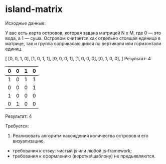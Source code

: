 # island-matrix
Исходные данные:

У вас есть карта островов, которая задана матрицей N x M, где 0 — это вода, а 1 — суша. Островом считается как отдельно стоящая единица в матрице, так и группа соприкасающихся по вертикали или горизонтали единиц.

[
[0, 0, 1, 0],
[1, 0, 1, 1],
[0, 0, 0, 1],
[1, 0, 0, 0],
[0, 1, 0, 0],
]
Результат: 4

|0|0|1|0|
|-|-|-|-|
|1|0|1|1|
|0|0|0|1|
|1|0|0|0|
|0|1|0|0|

Результат: 4

Требуется:
1. Реализовать алгоритм нахождения количества островов и его визуализацию. 

- требования к стэку: чистый js или любой js-framework;
- требования к оформлению (верстке\шаблону) не предъявляются.
